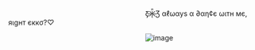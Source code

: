 
‎‎ ‎ ‎‎ ‎  ‎ ‎  ‎ ‎ ‎ ‎ ‎ ‎ ‎‎ ‎ ‎‎ ‎  ‎ ‎  ‎ ‎ ‎ ‎ ‎ ‎‎ ‎ ‎‎ ‎  ‎ ‎  ‎ ‎ ‎ ‎‎ ‎ ‎‎ ‎  ‎ ‎  ‎ ‎ ‎ ‎ ‎ ‎ ‎ ‎‎‎ ‎ ‎‎ ‎  ‎ ‎   ‎ ‎ ‎ ‎ ‎ ‎ ‎‎ ‎ ‎‎ ‎  ‎ ‎  ‎ ‎ ‎ ‎ ‎ ‎‎ ‎ ‎‎ ‎  ‎ ‎  ‎ ‎ ‎ ‎‎ ‎ ‎‎ ‎  ‎  ‎ ‎ ‎‎Ƹ̵̡Ӝ̵̨̄Ʒ αℓωαуѕ α ∂αη¢є ωιтн мє, яιgнт єккσ?♡

‎‎ ‎ ‎‎ ‎  ‎ ‎  ‎ ‎‎ ‎ ‎‎ ‎  ‎ ‎  ‎ ‎‎ ‎ ‎‎ ‎  ‎ ‎  ‎ ‎ ‎ ‎ ‎ ‎ ‎ ‎ ‎ ‎ ‎ ‎ ‎ ‎ ‎ ‎ ‎‎ ‎ ‎‎ ‎  ‎ ‎  ‎ ‎ ‎ ‎ ‎ ‎‎‎ ‎ ‎‎ ‎  ‎ ‎  ‎ ‎ ‎ ‎‎ ‎ ‎‎ ‎  ‎ ‎  ‎
  ‎ ‎ ‎ ‎ ‎ ‎ ‎‎ ‎ ‎‎ ‎  ‎ ‎  ‎ ‎ ‎ ‎ ‎ ‎‎ ‎ ‎‎ ‎  ‎ ‎  ‎ ‎ ‎ ‎‎ ‎ ‎‎   ‎ ‎ ‎ ‎ ‎ ‎ ‎‎ ‎ ‎‎ ‎  ‎ ‎  ‎ ‎ ‎ ‎ ‎ ‎‎ ‎ ‎‎ ‎  ‎ ‎    ‎ ‎ ‎ ‎ ‎ ‎ ‎‎ ‎ ‎‎ ‎  ‎ ‎  ‎ ‎ ‎ ‎ ‎ ‎ ‎ ‎‎ ‎ ‎‎ ‎‎  ‎ ‎    ‎ ‎ ‎ ‎ ‎ ‎ ‎‎ ‎ ‎‎ ‎  ‎ ‎  ‎‎  ‎ ‎ ‎ ‎![image](https://github.com/user-attachments/assets/799ed7fc-cfca-4fbb-946b-0eae462404a3)
